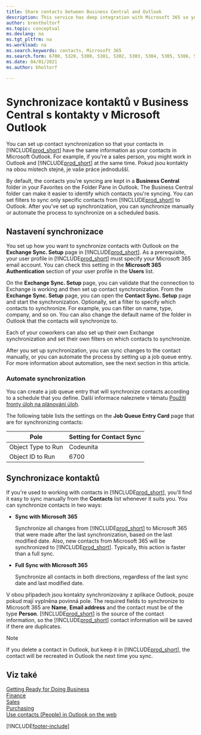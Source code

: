 ```yaml
---
title: Share contacts between Business Central and Outlook
description: This service has deep integration with Microsoft 365 so you can share contacts between Outlook and Business Central.
author: brentholtorf
ms.topic: conceptual
ms.devlang: na
ms.tgt_pltfrm: na
ms.workload: na
ms.search.keywords: contacts, Microsoft 365
ms.search.form: 6700, 5320, 5300, 5301, 5302, 5303, 5304, 5305, 5306, 5307, 5308, 5309, 5310, 5311 
ms.date: 04/01/2021
ms.author: bholtorf

---
```

# Synchronizace kontaktů v Business Central s kontakty v Microsoft Outlook

You can set up contact synchronization so that your contacts in [!INCLUDE[prod_short](includes/prod_short.md)] have the same information as your contacts in Microsoft Outlook. For example, if you're a sales person, you might work in Outlook and [!INCLUDE[prod_short](includes/prod_short.md)] at the same time. Pokud jsou kontakty na obou místech stejné, je vaše práce jednodušší.

By default, the contacts you're syncing are kept in a **Business Central** folder in your Favorites on the Folder Pane in Outlook. The Business Central folder can make it easier to identify which contacts you're syncing. You can set filters to sync only specific contacts from [!INCLUDE[prod_short](includes/prod_short.md)] to Outlook. After you've set up synchronization, you can synchronize manually or automate the process to synchronize on a scheduled basis.

## Nastavení synchronizace
You set up how you want to synchronize contacts with Outlook on the **Exchange Sync. Setup** page in [!INCLUDE[prod_short](includes/prod_short.md)]. As a prerequisite, your user profile in [!INCLUDE[prod_short](includes/prod_short.md)] must specify your Microsoft 365 email account. You can check this setting in the **Microsoft 365 Authentication** section of your user profile in the **Users** list.

On the **Exchange Sync. Setup** page, you can validate that the connection to Exchange is working and then set up contact synchronization. From the **Exchange Sync. Setup** page, you can open the **Contact Sync. Setup** page and start the synchronization. Optionally, set a filter to specify which contacts to synchronize. For example, you can filter on name, type, company, and so on. You can also change the default name of the folder in Outlook that the contacts will synchronize to.

Each of your coworkers can also set up their own Exchange synchronization and set their own filters on which contacts to synchronize.

After you set up synchronization, you can sync changes to the contact manually, or you can automate the process by setting up a job queue entry. For more information about automation, see the next section in this article.

### Automate synchronization
You can create a job queue entry that will synchronize contacts according to a schedule that you define. Další informace naleznete v tématu [Použití fronty úloh na plánování úloh](admin-job-queues-schedule-tasks.md).

The following table lists the settings on the **Job Queue Entry Card** page that are for synchronizing contacts:

| Pole | Setting for Contact Sync |
|-----|-----|
| Object Type to Run | Codeunita |
| Object ID to Run | 6700 |

## Synchronizace kontaktů
If you're used to working with contacts in [!INCLUDE[prod_short](includes/prod_short.md)], you'll find it easy to sync manually from the **Contacts** list whenever it suits you. You can synchronize contacts in two ways:

* **Sync with Microsoft 365**

   Synchronize all changes from [!INCLUDE[prod_short](includes/prod_short.md)] to Microsoft 365 that were made after the last synchronization, based on the last modified date. Also, new contacts from Microsoft 365 will be synchronized to [!INCLUDE[prod_short](includes/prod_short.md)]. Typically, this action is faster than a full sync.

* **Full Sync with Microsoft 365**

   Synchronize all contacts in both directions, regardless of the last sync date and last modified date.

V obou případech jsou kontakty synchronizovány z aplikace Outlook, pouze pokud mají vyplněna povinná pole. The required fields to synchronize to Microsoft 365 are **Name**, **Email address** and the contact must be of the type **Person**. [!INCLUDE[prod_short](includes/prod_short.md)] is the source of the contact information, so the [!INCLUDE[prod_short](includes/prod_short.md)] contact information will be saved if there are duplicates.

> [!NOTE]
> If you delete a contact in Outlook, but keep it in [!INCLUDE[prod_short](includes/prod_short.md)], the contact will be recreated in Outlook the next time you sync.

## Viz také
[Getting Ready for Doing Business](ui-get-ready-business.md)  
[Finance](finance.md)  
[Sales](sales-manage-sales.md)  
[Purchasing](purchasing-manage-purchasing.md)  
[Use contacts (People) in Outlook on the web](https://support.office.com/article/Using-contacts-People-in-Outlook-on-the-web-1e3438c7-26b2-420c-87de-3cea9d31b5cb?appver=OWB150)


[!INCLUDE[footer-include](includes/footer-banner.md)]